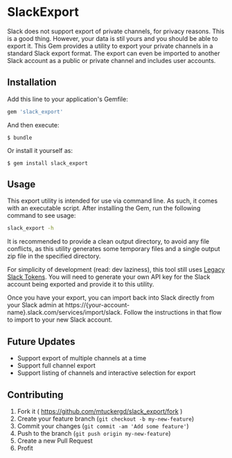 # SlackExport

Slack does not support export of private channels, for privacy reasons. This is a good thing.
However, your data is stil yours and you should be able to export it.
This Gem provides a utility to export your private channels in a standard Slack export format.
The export can even be imported to another Slack account as a public or private channel and
includes user accounts.

## Installation

Add this line to your application's Gemfile:

```ruby
gem 'slack_export'
```

And then execute:

    $ bundle

Or install it yourself as:

    $ gem install slack_export

## Usage

This export utility is intended for use via command line. As such, it comes with an executable
script. After installing the Gem, run the following command to see usage:

```bash
slack_export -h
```

It is recommended to provide a clean output directory, to avoid any file conflicts, as this utility
generates some temporary files and a single output zip file in the specified directory.

For simplicity of development (read: dev laziness), this tool still uses [Legacy Slack Tokens](https://api.slack.com/custom-integrations/legacy-tokens).
You will need to generate your own API key for the Slack account being exported and provide it to this utility.

Once you have your export, you can import back into Slack directly from your Slack admin at
https://{your-account-name}.slack.com/services/import/slack. Follow the instructions in that flow to import 
to your new Slack account.

## Future Updates

- Support export of multiple channels at a time
- Support full channel export
- Support listing of channels and interactive selection for export

## Contributing

1. Fork it ( https://github.com/mtuckergd/slack_export/fork )
2. Create your feature branch (`git checkout -b my-new-feature`)
3. Commit your changes (`git commit -am 'Add some feature'`)
4. Push to the branch (`git push origin my-new-feature`)
5. Create a new Pull Request
6. Profit
